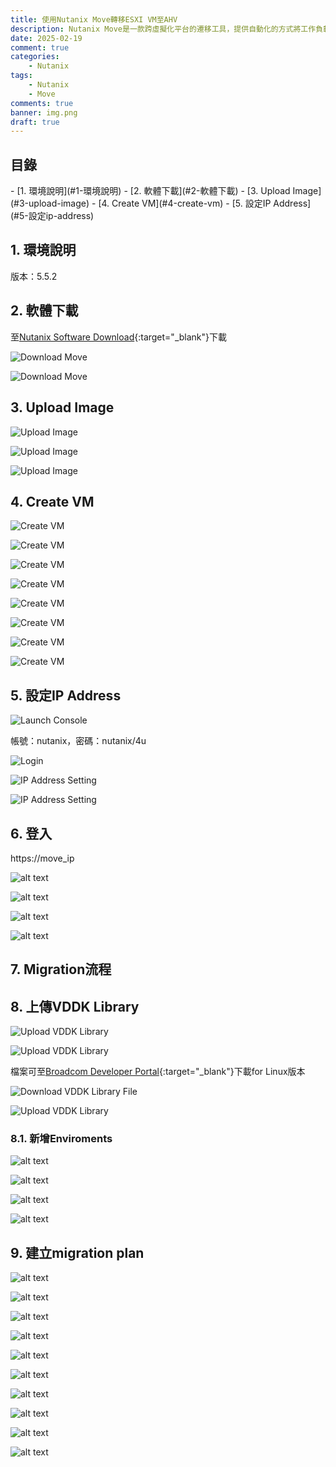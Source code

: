 ```yaml
---
title: 使用Nutanix Move轉移ESXI VM至AHV
description: Nutanix Move是一款跨虛擬化平台的遷移工具，提供自動化的方式將工作負載從各種來源（例如 VMware ESXi、Microsoft Hyper-V 等）遷移到 Nutanix AHV 或其他雲端環境，本篇主要介紹從ESXI轉移至AHV方式
date: 2025-02-19
comment: true
categories:
    - Nutanix
tags:
    - Nutanix
    - Move
comments: true
banner: img.png
draft: true
---
```


<h2>目錄</h2>
- [1. 環境說明](#1-環境說明)
- [2. 軟體下載](#2-軟體下載)
- [3. Upload Image](#3-upload-image)
- [4. Create VM](#4-create-vm)
- [5. 設定IP Address](#5-設定ip-address)

## 1. 環境說明

版本：5.5.2

## 2. 軟體下載

至[Nutanix Software Download](https://portal.nutanix.com/page/downloads/list){:target="_blank"}下載

![Download Move](images/img1.png)

![Download Move](images/img-1.png)

## 3. Upload Image

![Upload Image](images/img-2.png)

![Upload Image](images/img-3.png)

![Upload Image](images/img-4.png)

## 4. Create VM

![Create VM](images/img-5.png)

![Create VM](images/img-6.png)

![Create VM](images/img-7.png)

![Create VM](images/img-8.png)

![Create VM](images/img-9.png)

![Create VM](images/img-10.png)

![Create VM](images/img-11.png)

![Create VM](images/img-12.png)

## 5. 設定IP Address

![Launch Console](images/img-13.png)

帳號：nutanix，密碼：nutanix/4u

![Login](images/img-14.png)

![IP Address Setting](images/img-15.png)

![IP Address Setting](images/img-16.png)

## 6. 登入

https://move_ip

![alt text](images/img-17.png)

![alt text](images/img-18.png)

![alt text](images/img-19.png)

![alt text](images/img-20.png)

## 7. Migration流程

## 8. 上傳VDDK Library

![Upload VDDK Library](images/img-25.png)

![Upload VDDK Library](images/img-26.png)

檔案可至[Broadcom Developer Portal](https://developer.broadcom.com/sdks/vmware-virtual-disk-development-kit-vddk/latest){:target="_blank"}下載for Linux版本

![Download VDDK Library File](images/img-27.png)

![Upload VDDK Library](images/img-28.png)

### 8.1. 新增Enviroments

![alt text](images/img-21.png)

![alt text](images/img-22.png)

![alt text](images/img-23.png)

![alt text](images/img-24.png)

## 9. 建立migration plan

![alt text](images/img-29.png)

![alt text](images/img-30.png)

![alt text](images/img-31.png)

![alt text](images/img-32.png)

![alt text](images/img-33.png)

![alt text](images/img-34.png)

![alt text](images/img-35.png)

![alt text](images/img-36.png)

![alt text](images/img-37.png)

![alt text](images/img-38.png)